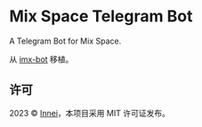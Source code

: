 # Mix Space Telegram Bot

A Telegram Bot for Mix Space.

从 [imx-bot](https://github.com/Innei/imx-bot) 移植。

## 许可

2023 © [Innei](https://innei.in)，本项目采用 MIT 许可证发布。
